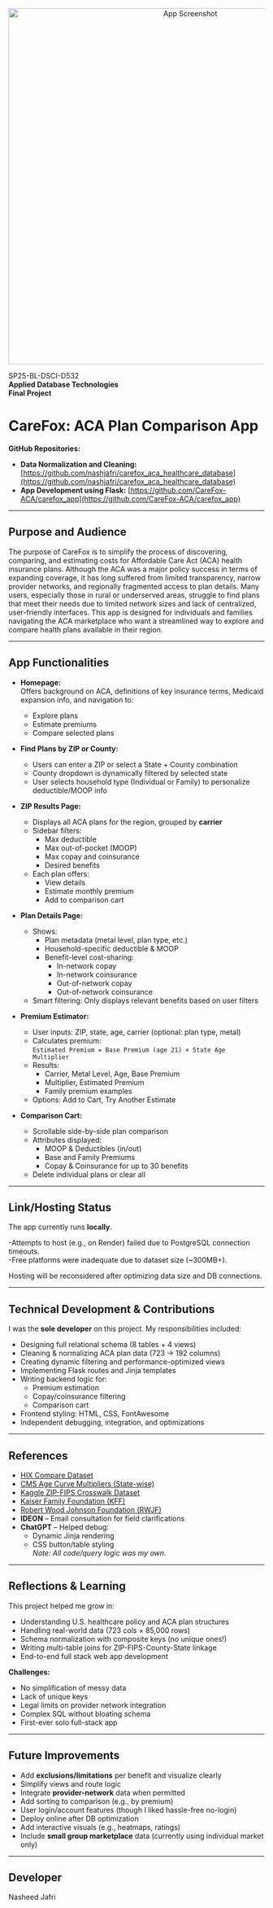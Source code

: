 <p align="center">
  <img src="image1.png" alt="App Screenshot" width="700">
</p>

SP25-BL-DSCI-D532  
**Applied Database Technologies**  
**Final Project**

# CareFox: ACA Plan Comparison App

**GitHub Repositories:**
- **Data Normalization and Cleaning:** [https://github.com/nashjafri/carefox_aca_healthcare_database](https://github.com/nashjafri/carefox_aca_healthcare_database)  
- **App Development using Flask:** [https://github.com/CareFox-ACA/carefox_app](https://github.com/CareFox-ACA/carefox_app)

---

## Purpose and Audience

The purpose of CareFox is to simplify the process of discovering, comparing, and estimating costs for Affordable Care Act (ACA) health insurance plans. Although the ACA was a major policy success in terms of expanding coverage, it has long suffered from limited transparency, narrow provider networks, and regionally fragmented access to plan details. Many users, especially those in rural or underserved areas, struggle to find plans that meet their needs due to limited network sizes and lack of centralized, user-friendly interfaces. This app is designed for individuals and families navigating the ACA marketplace who want a streamlined way to explore and compare health plans available in their region.

---

## App Functionalities

- **Homepage:**  
  Offers background on ACA, definitions of key insurance terms, Medicaid expansion info, and navigation to:
  - Explore plans
  - Estimate premiums
  - Compare selected plans

- **Find Plans by ZIP or County:**  
  - Users can enter a ZIP or select a State + County combination  
  - County dropdown is dynamically filtered by selected state  
  - User selects household type (Individual or Family) to personalize deductible/MOOP info

- **ZIP Results Page:**  
  - Displays all ACA plans for the region, grouped by **carrier**  
  - Sidebar filters:
    - Max deductible
    - Max out-of-pocket (MOOP)
    - Max copay and coinsurance
    - Desired benefits  
  - Each plan offers:
    - View details
    - Estimate monthly premium
    - Add to comparison cart

- **Plan Details Page:**
  - Shows:
    - Plan metadata (metal level, plan type, etc.)
    - Household-specific deductible & MOOP
    - Benefit-level cost-sharing:
      - In-network copay
      - In-network coinsurance
      - Out-of-network copay
      - Out-of-network coinsurance  
  - Smart filtering: Only displays relevant benefits based on user filters

- **Premium Estimator:**
  - User inputs: ZIP, state, age, carrier (optional: plan type, metal)
  - Calculates premium:  
    `Estimated Premium = Base Premium (age 21) × State Age Multiplier`  
  - Results:
    - Carrier, Metal Level, Age, Base Premium
    - Multiplier, Estimated Premium
    - Family premium examples
  - Options: Add to Cart, Try Another Estimate

- **Comparison Cart:**
  - Scrollable side-by-side plan comparison
  - Attributes displayed:
    - MOOP & Deductibles (in/out)
    - Base and Family Premiums
    - Copay & Coinsurance for up to 30 benefits
  - Delete individual plans or clear all

---

## Link/Hosting Status

The app currently runs **locally**.

-Attempts to host (e.g., on Render) failed due to PostgreSQL connection timeouts.  
-Free platforms were inadequate due to dataset size (~300MB+).  

Hosting will be reconsidered after optimizing data size and DB connections.

---

## Technical Development & Contributions

I was the **sole developer** on this project. My responsibilities included:

- Designing full relational schema (8 tables + 4 views)
- Cleaning & normalizing ACA plan data (723 → 192 columns)
- Creating dynamic filtering and performance-optimized views
- Implementing Flask routes and Jinja templates
- Writing backend logic for:
  - Premium estimation
  - Copay/coinsurance filtering
  - Comparison cart
- Frontend styling: HTML, CSS, FontAwesome
- Independent debugging, integration, and optimizations

---

## References

- [HIX Compare Dataset](https://www.hix-compare.org)  
- [CMS Age Curve Multipliers (State-wise)](https://www.cms.gov/CCIIO/Programs-and-Initiatives/Health-Insurance-Market-Reforms/Downloads/StateSpecAgeCrv053117.pdf)  
- [Kaggle ZIP-FIPS Crosswalk Dataset](https://www.kaggle.com/datasets/danofer/zipcodes-county-fips-crosswalk)  
- [Kaiser Family Foundation (KFF)](https://www.kff.org/status-of-state-medicaid-expansion-decisions/)  
- [Robert Wood Johnson Foundation (RWJF)](https://www.rwjf.org)  
- **IDEON** – Email consultation for field clarifications  
- **ChatGPT** – Helped debug:
  - Dynamic Jinja rendering
  - CSS button/table styling  
  _Note: All code/query logic was my own._

---

## Reflections & Learning

This project helped me grow in:

- Understanding U.S. healthcare policy and ACA plan structures
- Handling real-world data (723 cols × 85,000 rows)
- Schema normalization with composite keys (no unique ones!)
- Writing multi-table joins for ZIP-FIPS-County-State linkage
- End-to-end full stack web app development

**Challenges:**
- No simplification of messy data
- Lack of unique keys
- Legal limits on provider network integration
- Complex SQL without bloating schema
- First-ever solo full-stack app

---

## Future Improvements

- Add **exclusions/limitations** per benefit and visualize clearly
- Simplify views and route logic
- Integrate **provider-network** data when permitted
- Add sorting to comparison (e.g., by premium)
- User login/account features (though I liked hassle-free no-login)
- Deploy online after DB optimization
- Add interactive visuals (e.g., heatmaps, ratings)
- Include **small group marketplace** data (currently using individual market only)

---

## Developer

Nasheed Jafri
